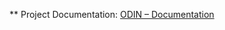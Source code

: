 ** Project Documentation: <a href="https://need4swede.github.io/ODIN/Mimir/Documentation/readme.html" target="_blank">ODIN &ndash; Documentation</a>
